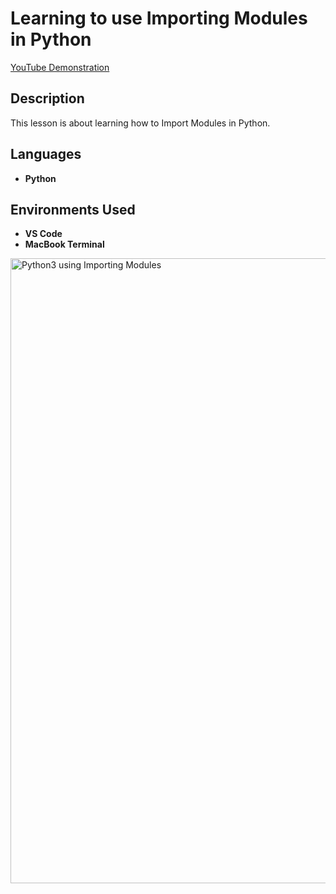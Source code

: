 <h1>Learning to use Importing Modules in Python</h1>

[YouTube Demonstration](https://www.youtube.com/watch?v=7utwZYKweho)

<h2>Description</h2>
This lesson is about learning how to Import Modules in Python.
<br />


<h2>Languages</h2>

- <b>Python</b> 

<h2>Environments Used </h2>

- <b>VS Code</b>
- <b>MacBook Terminal</b>

<!-- <p align="center"> --!>
<img width="1000" alt="Python3 using Importing Modules" src="https://user-images.githubusercontent.com/103763124/203571267-2fc3217f-300b-4bb5-a6df-b09d95c99571.png">
</p>

<!--
 ```diff
- text in red
+ text in green
! text in orange
# text in gray
@@ text in purple (and bold)@@
```
--!>

